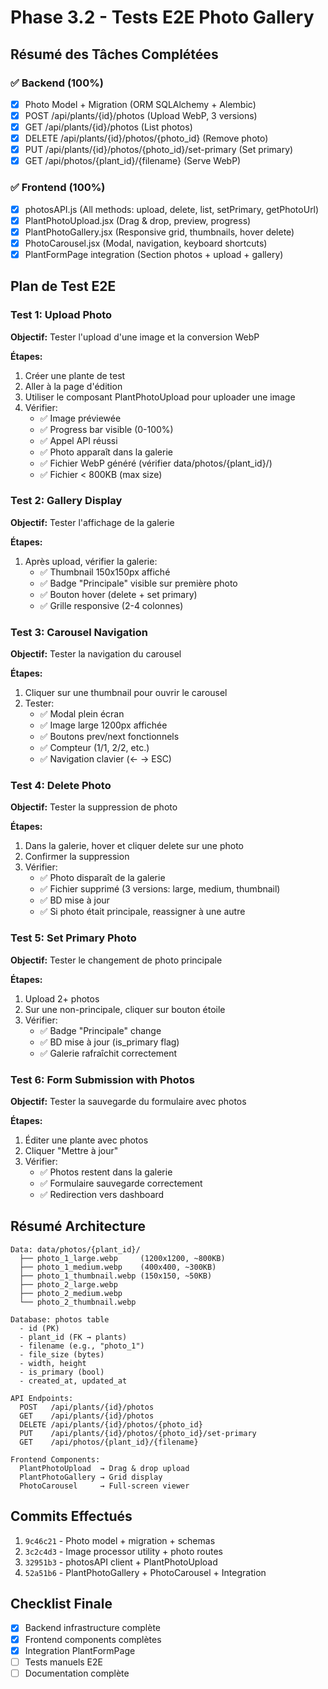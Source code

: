 # Phase 3.2 - Tests E2E Photo Gallery

## Résumé des Tâches Complétées

### ✅ Backend (100%)
- [x] Photo Model + Migration (ORM SQLAlchemy + Alembic)
- [x] POST /api/plants/{id}/photos (Upload WebP, 3 versions)
- [x] GET /api/plants/{id}/photos (List photos)
- [x] DELETE /api/plants/{id}/photos/{photo_id} (Remove photo)
- [x] PUT /api/plants/{id}/photos/{photo_id}/set-primary (Set primary)
- [x] GET /api/photos/{plant_id}/{filename} (Serve WebP)

### ✅ Frontend (100%)
- [x] photosAPI.js (All methods: upload, delete, list, setPrimary, getPhotoUrl)
- [x] PlantPhotoUpload.jsx (Drag & drop, preview, progress)
- [x] PlantPhotoGallery.jsx (Responsive grid, thumbnails, hover delete)
- [x] PhotoCarousel.jsx (Modal, navigation, keyboard shortcuts)
- [x] PlantFormPage integration (Section photos + upload + gallery)

## Plan de Test E2E

### Test 1: Upload Photo
**Objectif:** Tester l'upload d'une image et la conversion WebP

**Étapes:**
1. Créer une plante de test
2. Aller à la page d'édition
3. Utiliser le composant PlantPhotoUpload pour uploader une image
4. Vérifier:
   - ✅ Image préviewée
   - ✅ Progress bar visible (0-100%)
   - ✅ Appel API réussi
   - ✅ Photo apparaît dans la galerie
   - ✅ Fichier WebP généré (vérifier data/photos/{plant_id}/)
   - ✅ Fichier < 800KB (max size)

### Test 2: Gallery Display
**Objectif:** Tester l'affichage de la galerie

**Étapes:**
1. Après upload, vérifier la galerie:
   - ✅ Thumbnail 150x150px affiché
   - ✅ Badge "Principale" visible sur première photo
   - ✅ Bouton hover (delete + set primary)
   - ✅ Grille responsive (2-4 colonnes)

### Test 3: Carousel Navigation
**Objectif:** Tester la navigation du carousel

**Étapes:**
1. Cliquer sur une thumbnail pour ouvrir le carousel
2. Tester:
   - ✅ Modal plein écran
   - ✅ Image large 1200px affichée
   - ✅ Boutons prev/next fonctionnels
   - ✅ Compteur (1/1, 2/2, etc.)
   - ✅ Navigation clavier (← → ESC)

### Test 4: Delete Photo
**Objectif:** Tester la suppression de photo

**Étapes:**
1. Dans la galerie, hover et cliquer delete sur une photo
2. Confirmer la suppression
3. Vérifier:
   - ✅ Photo disparaît de la galerie
   - ✅ Fichier supprimé (3 versions: large, medium, thumbnail)
   - ✅ BD mise à jour
   - ✅ Si photo était principale, reassigner à une autre

### Test 5: Set Primary Photo
**Objectif:** Tester le changement de photo principale

**Étapes:**
1. Upload 2+ photos
2. Sur une non-principale, cliquer sur bouton étoile
3. Vérifier:
   - ✅ Badge "Principale" change
   - ✅ BD mise à jour (is_primary flag)
   - ✅ Galerie rafraîchit correctement

### Test 6: Form Submission with Photos
**Objectif:** Tester la sauvegarde du formulaire avec photos

**Étapes:**
1. Éditer une plante avec photos
2. Cliquer "Mettre à jour"
3. Vérifier:
   - ✅ Photos restent dans la galerie
   - ✅ Formulaire sauvegarde correctement
   - ✅ Redirection vers dashboard

## Résumé Architecture

```
Data: data/photos/{plant_id}/
  ├── photo_1_large.webp     (1200x1200, ~800KB)
  ├── photo_1_medium.webp    (400x400, ~300KB)
  ├── photo_1_thumbnail.webp (150x150, ~50KB)
  ├── photo_2_large.webp
  ├── photo_2_medium.webp
  └── photo_2_thumbnail.webp

Database: photos table
  - id (PK)
  - plant_id (FK → plants)
  - filename (e.g., "photo_1")
  - file_size (bytes)
  - width, height
  - is_primary (bool)
  - created_at, updated_at

API Endpoints:
  POST   /api/plants/{id}/photos
  GET    /api/plants/{id}/photos
  DELETE /api/plants/{id}/photos/{photo_id}
  PUT    /api/plants/{id}/photos/{photo_id}/set-primary
  GET    /api/photos/{plant_id}/{filename}

Frontend Components:
  PlantPhotoUpload  → Drag & drop upload
  PlantPhotoGallery → Grid display
  PhotoCarousel     → Full-screen viewer
```

## Commits Effectués

1. `9c46c21` - Photo model + migration + schemas
2. `3c2c4d3` - Image processor utility + photo routes
3. `32951b3` - photosAPI client + PlantPhotoUpload
4. `52a51b6` - PlantPhotoGallery + PhotoCarousel + Integration

## Checklist Finale

- [x] Backend infrastructure complète
- [x] Frontend components complètes
- [x] Integration PlantFormPage
- [ ] Tests manuels E2E
- [ ] Documentation complète
